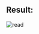 ## Result: 
![read](https://github.com/demurre/CS50/assets/117121382/4272640a-6d69-4a0f-ac9a-564ae4d2b463)
